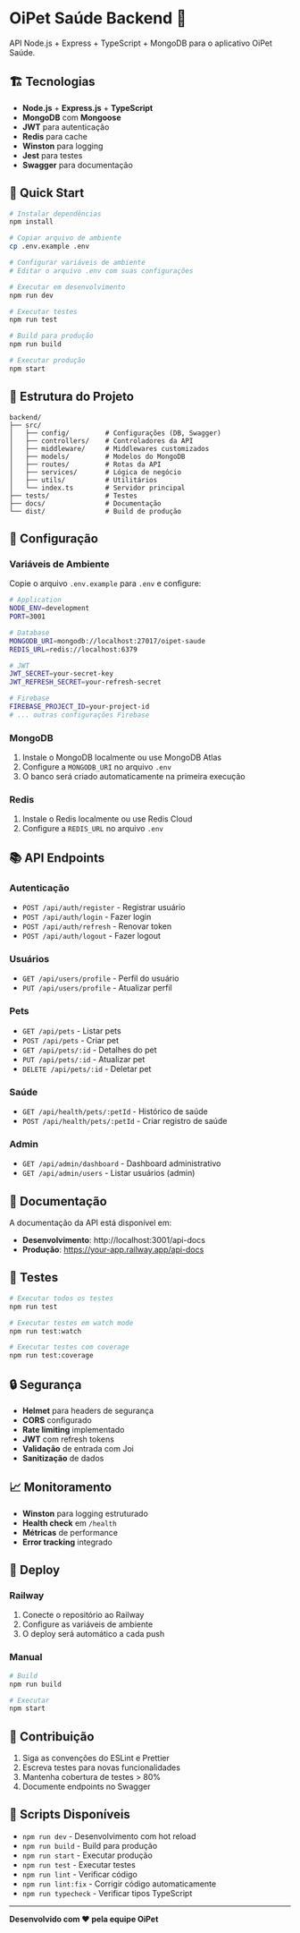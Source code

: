 # OiPet Saúde Backend 🚀

API Node.js + Express + TypeScript + MongoDB para o aplicativo OiPet Saúde.

## 🏗️ Tecnologias

- **Node.js** + **Express.js** + **TypeScript**
- **MongoDB** com **Mongoose**
- **JWT** para autenticação
- **Redis** para cache
- **Winston** para logging
- **Jest** para testes
- **Swagger** para documentação

## 🚀 Quick Start

```bash
# Instalar dependências
npm install

# Copiar arquivo de ambiente
cp .env.example .env

# Configurar variáveis de ambiente
# Editar o arquivo .env com suas configurações

# Executar em desenvolvimento
npm run dev

# Executar testes
npm run test

# Build para produção
npm run build

# Executar produção
npm start
```

## 📁 Estrutura do Projeto

```
backend/
├── src/
│   ├── config/         # Configurações (DB, Swagger)
│   ├── controllers/    # Controladores da API
│   ├── middleware/     # Middlewares customizados
│   ├── models/         # Modelos do MongoDB
│   ├── routes/         # Rotas da API
│   ├── services/       # Lógica de negócio
│   ├── utils/          # Utilitários
│   └── index.ts        # Servidor principal
├── tests/              # Testes
├── docs/               # Documentação
└── dist/               # Build de produção
```

## 🔧 Configuração

### Variáveis de Ambiente

Copie o arquivo `.env.example` para `.env` e configure:

```bash
# Application
NODE_ENV=development
PORT=3001

# Database
MONGODB_URI=mongodb://localhost:27017/oipet-saude
REDIS_URL=redis://localhost:6379

# JWT
JWT_SECRET=your-secret-key
JWT_REFRESH_SECRET=your-refresh-secret

# Firebase
FIREBASE_PROJECT_ID=your-project-id
# ... outras configurações Firebase
```

### MongoDB

1. Instale o MongoDB localmente ou use MongoDB Atlas
2. Configure a `MONGODB_URI` no arquivo `.env`
3. O banco será criado automaticamente na primeira execução

### Redis

1. Instale o Redis localmente ou use Redis Cloud
2. Configure a `REDIS_URL` no arquivo `.env`

## 📚 API Endpoints

### Autenticação
- `POST /api/auth/register` - Registrar usuário
- `POST /api/auth/login` - Fazer login
- `POST /api/auth/refresh` - Renovar token
- `POST /api/auth/logout` - Fazer logout

### Usuários
- `GET /api/users/profile` - Perfil do usuário
- `PUT /api/users/profile` - Atualizar perfil

### Pets
- `GET /api/pets` - Listar pets
- `POST /api/pets` - Criar pet
- `GET /api/pets/:id` - Detalhes do pet
- `PUT /api/pets/:id` - Atualizar pet
- `DELETE /api/pets/:id` - Deletar pet

### Saúde
- `GET /api/health/pets/:petId` - Histórico de saúde
- `POST /api/health/pets/:petId` - Criar registro de saúde

### Admin
- `GET /api/admin/dashboard` - Dashboard administrativo
- `GET /api/admin/users` - Listar usuários (admin)

## 📖 Documentação

A documentação da API está disponível em:
- **Desenvolvimento**: http://localhost:3001/api-docs
- **Produção**: https://your-app.railway.app/api-docs

## 🧪 Testes

```bash
# Executar todos os testes
npm run test

# Executar testes em watch mode
npm run test:watch

# Executar testes com coverage
npm run test:coverage
```

## 🔒 Segurança

- **Helmet** para headers de segurança
- **CORS** configurado
- **Rate limiting** implementado
- **JWT** com refresh tokens
- **Validação** de entrada com Joi
- **Sanitização** de dados

## 📈 Monitoramento

- **Winston** para logging estruturado
- **Health check** em `/health`
- **Métricas** de performance
- **Error tracking** integrado

## 🚀 Deploy

### Railway

1. Conecte o repositório ao Railway
2. Configure as variáveis de ambiente
3. O deploy será automático a cada push

### Manual

```bash
# Build
npm run build

# Executar
npm start
```

## 🤝 Contribuição

1. Siga as convenções do ESLint e Prettier
2. Escreva testes para novas funcionalidades
3. Mantenha cobertura de testes > 80%
4. Documente endpoints no Swagger

## 📝 Scripts Disponíveis

- `npm run dev` - Desenvolvimento com hot reload
- `npm run build` - Build para produção
- `npm run start` - Executar produção
- `npm run test` - Executar testes
- `npm run lint` - Verificar código
- `npm run lint:fix` - Corrigir código automaticamente
- `npm run typecheck` - Verificar tipos TypeScript

---

**Desenvolvido com ❤️ pela equipe OiPet**